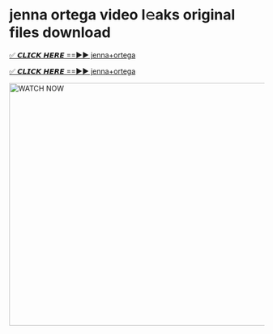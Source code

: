 # jenna ortega video l𝚎aks original files download

<p><a href="https://mediafirer.com/jenna+ortega&ref=titik" rel="nofollow">✅ 𝘾𝙇𝙄𝘾𝙆 𝙃𝙀𝙍𝙀 ==►► jenna+ortega</a></p>

<p><a href="https://mediafirer.com/jenna+ortega&ref=titik" rel="nofollow">✅ 𝘾𝙇𝙄𝘾𝙆 𝙃𝙀𝙍𝙀 ==►► jenna+ortega</a></p>

<p><a rel="nofollow" title="WATCH NOW" href="https://mediafirer.com/jenna+ortega&ref=titik"><img border="jenna+ortega" height="480" width="854" title="WATCH NOW" alt="WATCH NOW" src="https://i.imgur.com/WiGg2rx.gif"></a></p>